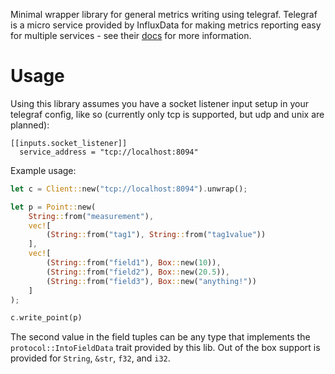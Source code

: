 Minimal wrapper library for general metrics writing using telegraf. Telegraf is a micro service provided
by InfluxData for making metrics reporting easy for multiple services - see their [docs](https://docs.influxdata.com/telegraf/v1.13/introduction/installation/) for more information.

# Usage

Using this library assumes you have a socket listener input setup in your telegraf config, like so (currently only tcp is supported, but udp and unix are planned):

```
[[inputs.socket_listener]]
  service_address = "tcp://localhost:8094"
```

Example usage:

```rust
let c = Client::new("tcp://localhost:8094").unwrap();

let p = Point::new(
    String::from("measurement"),
    vec![
        (String::from("tag1"), String::from("tag1value"))
    ],
    vec![
        (String::from("field1"), Box::new(10)),
        (String::from("field2"), Box::new(20.5)),
        (String::from("field3"), Box::new("anything!"))
    ]
);

c.write_point(p)
```

The second value in the field tuples can be any type that implements the `protocol::IntoFieldData` trait provided by this lib. Out of the box support is provided for `String`, `&str`, `f32`, and `i32`.